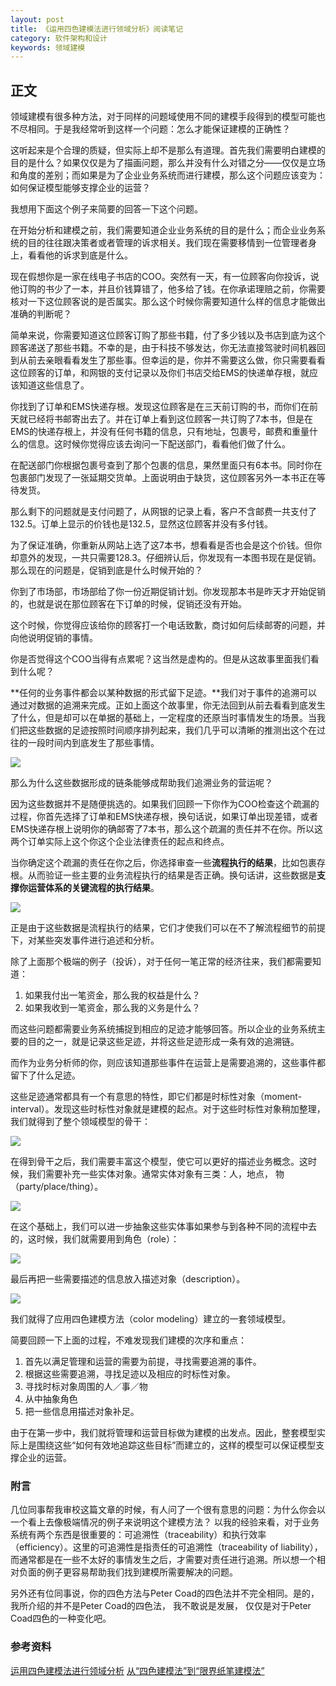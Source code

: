 ```yaml
---
layout: post
title: 《运用四色建模法进行领域分析》阅读笔记
category: 软件架构和设计
keywords: 领域建模
---
```


## 正文
领域建模有很多种方法，对于同样的问题域使用不同的建模手段得到的模型可能也不尽相同。于是我经常听到这样一个问题：怎么才能保证建模的正确性？

这听起来是个合理的质疑，但实际上却不是那么有道理。首先我们需要明白建模的目的是什么？如果仅仅是为了描画问题，那么并没有什么对错之分——仅仅是立场和角度的差别；而如果是为了企业业务系统而进行建模，那么这个问题应该变为：如何保证模型能够支撑企业的运营？

我想用下面这个例子来简要的回答一下这个问题。



在开始分析和建模之前，我们需要知道企业业务系统的目的是什么；而企业业务系统的目的往往跟决策者或者管理的诉求相关。我们现在需要移情到一位管理者身上，看看他的诉求到底是什么。

现在假想你是一家在线电子书店的COO。突然有一天，有一位顾客向你投诉，说他订购的书少了一本，并且价钱算错了，他多给了钱。在你承诺理赔之前，你需要核对一下这位顾客说的是否属实。那么这个时候你需要知道什么样的信息才能做出准确的判断呢？

简单来说，你需要知道这位顾客订购了那些书籍，付了多少钱以及书店到底为这个顾客递送了那些书籍。不幸的是，由于科技不够发达，你无法直接驾驶时间机器回到从前去亲眼看看发生了那些事。但幸运的是，你并不需要这么做，你只需要看看这位顾客的订单，和网银的支付记录以及你们书店交给EMS的快递单存根，就应该知道这些信息了。

你找到了订单和EMS快递存根。发现这位顾客是在三天前订购的书，而你们在前天就已经将书邮寄出去了。并在订单上看到这位顾客一共订购了7本书，但是在EMS的快递存根上，并没有任何书籍的信息，只有地址，包裹号，邮费和重量什么的信息。这时候你觉得应该去询问一下配送部门，看看他们做了什么。

在配送部门你根据包裹号查到了那个包裹的信息，果然里面只有6本书。同时你在包裹部门发现了一张延期交货单。上面说明由于缺货，这位顾客另外一本书正在等待发货。

那么剩下的问题就是支付问题了，从网银的记录上看，客户不含邮费一共支付了132.5。订单上显示的价钱也是132.5，显然这位顾客并没有多付钱。

为了保证准确，你重新从网站上选了这7本书，想看看是否也会是这个价钱。但你却意外的发现，一共只需要128.3。仔细辨认后，你发现有一本图书现在是促销。那么现在的问题是，促销到底是什么时候开始的？

你到了市场部，市场部给了你一份近期促销计划。你发现那本书是昨天才开始促销的，也就是说在那位顾客在下订单的时候，促销还没有开始。

这个时候，你觉得应该给你的顾客打一个电话致歉，商讨如何后续邮寄的问题，并向他说明促销的事情。

你是否觉得这个COO当得有点累呢？这当然是虚构的。但是从这故事里面我们看到什么呢？

**任何的业务事件都会以某种数据的形式留下足迹。**我们对于事件的追溯可以通过对数据的追溯来完成。正如上面这个故事里，你无法回到从前去看看到底发生了什么，但是却可以在单据的基础上，一定程度的还原当时事情发生的场景。当我们把这些数据的足迹按照时间顺序排列起来，我们几乎可以清晰的推测出这个在过往的一段时间内到底发生了那些事情。

![](https://res.infoq.com/articles/xh-four-color-modeling/zh/resources/image1.jpg)

那么为什么这些数据形成的链条能够成帮助我们追溯业务的营运呢？

因为这些数据并不是随便挑选的。如果我们回顾一下你作为COO检查这个疏漏的过程，你首先选择了订单和EMS快递存根，换句话说，如果订单出现差错，或者EMS快递存根上说明你的确邮寄了7本书，那么这个疏漏的责任并不在你。所以这两个订单实际上这个你这个企业法律责任的起点和终点。

当你确定这个疏漏的责任在你之后，你选择审查一些**流程执行的结果**，比如包裹存根。从而验证一些主要的业务流程执行的结果是否正确。换句话讲，这些数据是**支撑你运营体系的关键流程的执行结果**。

![](https://res.infoq.com/articles/xh-four-color-modeling/zh/resources/image2.jpg)

正是由于这些数据是流程执行的结果，它们才使我们可以在不了解流程细节的前提下，对某些突发事件进行追述和分析。

除了上面那个极端的例子（投诉），对于任何一笔正常的经济往来，我们都需要知道：

1.  如果我付出一笔资金，那么我的权益是什么？
2.  如果我收到一笔资金，那么我的义务是什么？

而这些问题都需要业务系统捕捉到相应的足迹才能够回答。所以企业的业务系统主要的目的之一，就是记录这些足迹，并将这些足迹形成一条有效的追溯链。

而作为业务分析师的你，则应该知道那些事件在运营上是需要追溯的，这些事件都留下了什么足迹。

这些足迹通常都具有一个有意思的特性，即它们都是时标性对象（moment-interval）。发现这些时标性对象就是建模的起点。对于这些时标性对象稍加整理，我们就得到了整个领域模型的骨干：

![](https://res.infoq.com/articles/xh-four-color-modeling/zh/resources/image3.jpg)

在得到骨干之后，我们需要丰富这个模型，使它可以更好的描述业务概念。这时候，我们需要补充一些实体对象。通常实体对象有三类：人，地点， 物（party/place/thing）。

![](https://res.infoq.com/articles/xh-four-color-modeling/zh/resources/image4.jpg)

在这个基础上，我们可以进一步抽象这些实体事如果参与到各种不同的流程中去的，这时候，我们就需要用到角色（role）：

![](https://res.infoq.com/articles/xh-four-color-modeling/zh/resources/image5.jpg)

最后再把一些需要描述的信息放入描述对象（description）。

![](https://res.infoq.com/articles/xh-four-color-modeling/zh/resources/image6.jpg)

我们就得了应用四色建模方法（color modeling）建立的一套领域模型。

简要回顾一下上面的过程，不难发现我们建模的次序和重点：

1.  首先以满足管理和运营的需要为前提，寻找需要追溯的事件。
2.  根据这些需要追溯，寻找足迹以及相应的时标性对象。
3.  寻找时标对象周围的人／事／物
4.  从中抽象角色
5.  把一些信息用描述对象补足。

由于在第一步中，我们就将管理和运营目标做为建模的出发点。因此，整套模型实际上是围绕这些“如何有效地追踪这些目标”而建立的，这样的模型可以保证模型支撑企业的运营。

### 附言

几位同事帮我审校这篇文章的时候，有人问了一个很有意思的问题：为什么你会以一个看上去像极端情况的例子来说明这个建模方法？ 以我的经验来看，对于业务系统有两个东西是很重要的：可追溯性（traceability）和执行效率（efficiency）。这里的可追溯性是指责任的可追溯性（traceability of liability），而通常都是在一些不太好的事情发生之后，才需要对责任进行追溯。所以想一个相对负面的例子更容易帮助我们找到建模所需要解决的问题。

另外还有位同事说，你的四色方法与Peter Coad的四色法并不完全相同。是的，我所介绍的并不是Peter Coad的四色法， 我不敢说是发展， 仅仅是对于Peter Coad四色的一种变化吧。


### 参考资料
[运用四色建模法进行领域分析](http://www.infoq.com/cn/articles/xh-four-color-modeling)
[从“四色建模法”到“限界纸笔建模法”](http://insights.thoughtworkers.org/paper-pen-modeling/)